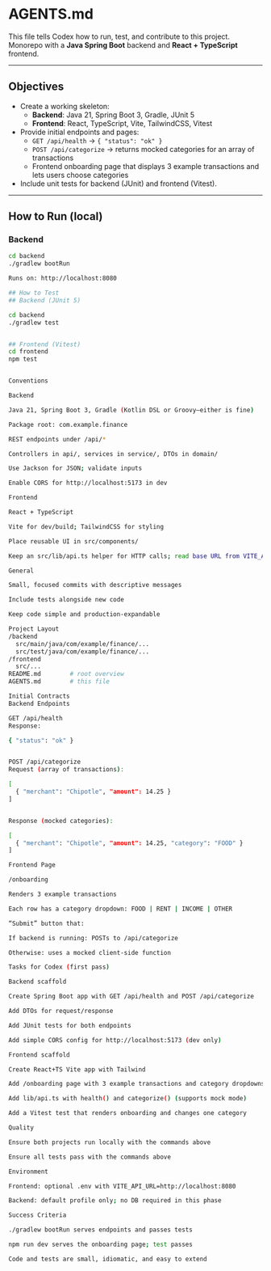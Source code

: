 # AGENTS.md

This file tells Codex how to run, test, and contribute to this project.
Monorepo with a **Java Spring Boot** backend and **React + TypeScript** frontend.

---

## Objectives
- Create a working skeleton:
  - **Backend**: Java 21, Spring Boot 3, Gradle, JUnit 5
  - **Frontend**: React, TypeScript, Vite, TailwindCSS, Vitest
- Provide initial endpoints and pages:
  - `GET /api/health` → `{ "status": "ok" }`
  - `POST /api/categorize` → returns mocked categories for an array of transactions
  - Frontend onboarding page that displays 3 example transactions and lets users choose categories
- Include unit tests for backend (JUnit) and frontend (Vitest).

---

## How to Run (local)
### Backend
```bash
cd backend
./gradlew bootRun

Runs on: http://localhost:8080

## How to Test
## Backend (JUnit 5)

cd backend
./gradlew test


## Frontend (Vitest)
cd frontend
npm test


Conventions

Backend

Java 21, Spring Boot 3, Gradle (Kotlin DSL or Groovy—either is fine)

Package root: com.example.finance

REST endpoints under /api/*

Controllers in api/, services in service/, DTOs in domain/

Use Jackson for JSON; validate inputs

Enable CORS for http://localhost:5173 in dev

Frontend

React + TypeScript

Vite for dev/build; TailwindCSS for styling

Place reusable UI in src/components/

Keep an src/lib/api.ts helper for HTTP calls; read base URL from VITE_API_URL (fallback to relative)

General

Small, focused commits with descriptive messages

Include tests alongside new code

Keep code simple and production-expandable

Project Layout
/backend
  src/main/java/com/example/finance/...
  src/test/java/com/example/finance/...
/frontend
  src/...
README.md        # root overview
AGENTS.md        # this file

Initial Contracts
Backend Endpoints

GET /api/health
Response:

{ "status": "ok" }


POST /api/categorize
Request (array of transactions):

[
  { "merchant": "Chipotle", "amount": 14.25 }
]


Response (mocked categories):

[
  { "merchant": "Chipotle", "amount": 14.25, "category": "FOOD" }
]

Frontend Page

/onboarding

Renders 3 example transactions

Each row has a category dropdown: FOOD | RENT | INCOME | OTHER

“Submit” button that:

If backend is running: POSTs to /api/categorize

Otherwise: uses a mocked client-side function

Tasks for Codex (first pass)

Backend scaffold

Create Spring Boot app with GET /api/health and POST /api/categorize

Add DTOs for request/response

Add JUnit tests for both endpoints

Add simple CORS config for http://localhost:5173 (dev only)

Frontend scaffold

Create React+TS Vite app with Tailwind

Add /onboarding page with 3 example transactions and category dropdowns

Add lib/api.ts with health() and categorize() (supports mock mode)

Add a Vitest test that renders onboarding and changes one category

Quality

Ensure both projects run locally with the commands above

Ensure all tests pass with the commands above

Environment

Frontend: optional .env with VITE_API_URL=http://localhost:8080

Backend: default profile only; no DB required in this phase

Success Criteria

./gradlew bootRun serves endpoints and passes tests

npm run dev serves the onboarding page; test passes

Code and tests are small, idiomatic, and easy to extend


